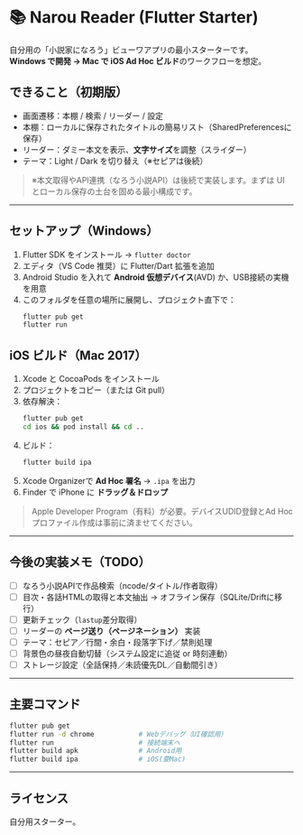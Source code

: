 # 📚 Narou Reader (Flutter Starter)

自分用の「小説家になろう」ビューワアプリの最小スターターです。  
**Windows で開発 → Mac で iOS Ad Hoc ビルド**のワークフローを想定。

## できること（初期版）
- 画面遷移：本棚 / 検索 / リーダー / 設定
- 本棚：ローカルに保存されたタイトルの簡易リスト（SharedPreferencesに保存）
- リーダー：ダミー本文を表示、**文字サイズ**を調整（スライダー）
- テーマ：Light / Dark を切り替え（※セピアは後続）

> ※本文取得やAPI連携（なろう小説API）は後続で実装します。まずは UI とローカル保存の土台を固める最小構成です。

---

## セットアップ（Windows）
1. Flutter SDK をインストール → `flutter doctor`
2. エディタ（VS Code 推奨）に Flutter/Dart 拡張を追加
3. Android Studio を入れて **Android 仮想デバイス**(AVD) か、USB接続の実機を用意
4. このフォルダを任意の場所に展開し、プロジェクト直下で：
   ```bash
   flutter pub get
   flutter run
   ```

## iOS ビルド（Mac 2017）
1. Xcode と CocoaPods をインストール
2. プロジェクトをコピー（または Git pull）
3. 依存解決：
   ```bash
   flutter pub get
   cd ios && pod install && cd ..
   ```
4. ビルド：
   ```bash
   flutter build ipa
   ```
5. Xcode Organizerで **Ad Hoc 署名** → `.ipa` を出力
6. Finder で iPhone に **ドラッグ＆ドロップ**

> Apple Developer Program（有料）が必要。デバイスUDID登録とAd Hocプロファイル作成は事前に済ませてください。

---

## 今後の実装メモ（TODO）
- [ ] なろう小説APIで作品検索（ncode/タイトル/作者取得）
- [ ] 目次・各話HTMLの取得と本文抽出 → オフライン保存（SQLite/Driftに移行）
- [ ] 更新チェック（`lastup`差分取得）
- [ ] リーダーの **ページ送り（ページネーション）** 実装
- [ ] テーマ：セピア／行間・余白・段落字下げ／禁則処理
- [ ] 背景色の昼夜自動切替（システム設定に追従 or 時刻連動）
- [ ] ストレージ設定（全話保持／未読優先DL／自動間引き）

---

## 主要コマンド
```bash
flutter pub get
flutter run -d chrome           # Webデバッグ（UI確認用）
flutter run                     # 接続端末へ
flutter build apk               # Android用
flutter build ipa               # iOS(要Mac)
```

---

## ライセンス
自分用スターター。
